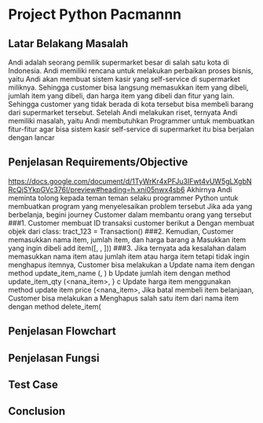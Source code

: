 # Project Python Pacmannn
## Latar Belakang Masalah
Andi adalah seorang pemilik supermarket besar di salah satu kota di Indonesia. Andi memiliki rencana untuk melakukan perbaikan proses bisnis, yaitu Andi akan membuat sistem kasir yang self-service di supermarket miliknya. Sehingga customer bisa langsung memasukkan item yang dibeli, jumlah item yang dibeli, dan harga item yang dibeli dan fitur yang lain. Sehingga customer yang tidak berada di kota tersebut bisa membeli barang dari supermarket tersebut. Setelah Andi melakukan riset, ternyata Andi memiliki masalah, yaitu Andi membutuhkan Programmer untuk membuatkan fitur-fitur agar bisa sistem kasir self-service di supermarket itu bisa berjalan dengan lancar
## Penjelasan Requirements/Objective
https://docs.google.com/document/d/1TyWrKr4xPFJu3IFwt4vUW5gLXgbNRcQjSYkpGVc376I/preview#heading=h.xni05nwx4sb6
Akhirnya Andi meminta tolong kepada teman teman selaku programmer Python untuk
membuatkan program yang menyelesaikan problem tersebut
Jika ada yang berbelanja, begini journey Customer dalam membantu orang yang
tersebut
###1. Customer membuat ID transaksi customer berikut
a Dengan membuat objek dari class: tract_123 = Transaction() 
###2. Kemudian, Customer memasukkan nama item, jumlah item, dan harga barang
a Masukkan item yang ingin dibeli
add item([<nana iten>, <jumlah iten>, <harga per item>])) 
###3. Jika ternyata ada kesalahan dalam memasukkan nama item atau jumlah item atau
harga item tetapi tidak ingin menghapus itemnya, Customer bisa melakukan 
a Update nama item dengan method update_item_name (<nana iten>, <update nama item>)
b Update jumlah item dengan method update_item_qty (<nana_item>, <update jumlah item>}
c Update harga item menggunakan method
update item price (<nana_item>, <update harga item> Jika batal membeli item belanjaan, 
Customer bisa melakukan a Menghapus salah satu item dari nama item dengan method
delete_item(<nama item>
## Penjelasan Flowchart
## Penjelasan Fungsi
## Test Case
## Conclusion

